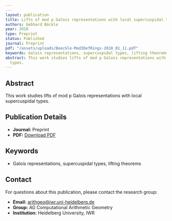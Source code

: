 ```yaml
---
---
layout: publication
title: Lifts of mod p Galois representations with local supercuspidal types
authors: Gebhard Böckle
year: 2010
type: Preprint
status: Published
journal: Preprint
pdf: "/assets/uploads/Boeckle-Mod3DefRings-2010_01_11.pdf"
keywords: Galois representations, supercuspidal types, lifting theorems
abstract: This work studies lifts of mod p Galois representations with local supercuspidal
  types.
---
```



## Abstract

This work studies lifts of mod p Galois representations with local supercuspidal types.

## Publication Details

- **Journal:** Preprint
- **PDF:** [Download PDF](/assets/uploads/Boeckle-Mod3DefRings-2010_01_11.pdf)

## Keywords

- Galois representations, supercuspidal types, lifting theorems


## Contact

For questions about this publication, please contact the research group:
- **Email:** arithgeo@iwr.uni-heidelberg.de
- **Group:** AG Computational Arithmetic Geometry
- **Institution:** Heidelberg University, IWR